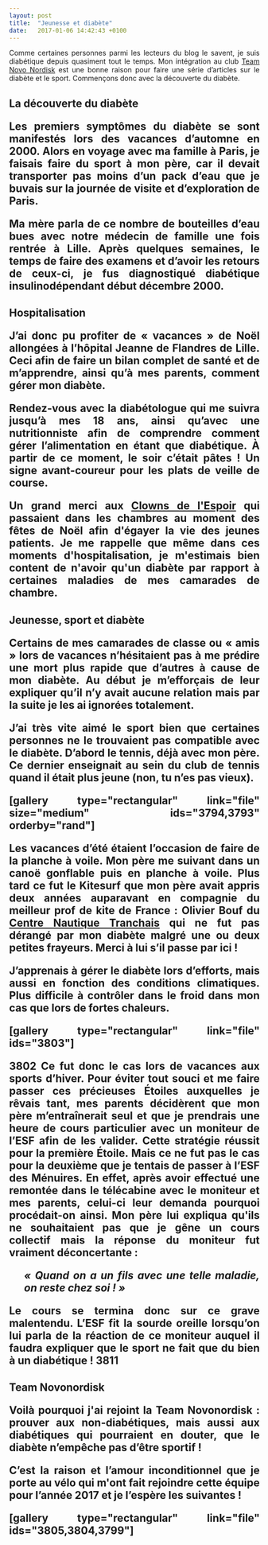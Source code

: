 ```yaml
---
layout: post
title:  "Jeunesse et diabète"
date:   2017-01-06 14:42:43 +0100
---
```

<p style="text-align: justify;">Comme certaines personnes parmi les lecteurs du blog le savent, je suis diabétique depuis quasiment tout le temps. Mon intégration au club <a href="http://teamnovonordisk.com">Team Novo Nordisk</a> est une bonne raison pour faire une série d’articles sur le diabète et le sport. Commençons donc avec la découverte du diabète.</p>

<h2 style="text-align: justify;">La découverte du diabète
<p style="text-align: justify;">Les premiers symptômes du diabète se sont manifestés lors des vacances d’automne en 2000. Alors en voyage avec ma famille à Paris, je faisais faire du sport à mon père, car il devait transporter pas moins d’un pack d’eau que je buvais sur la journée de visite et d’exploration de Paris.</p>
<p style="text-align: justify;">Ma mère parla de ce nombre de bouteilles d’eau bues avec notre médecin de famille une fois rentrée à Lille. Après quelques semaines, le temps de faire des examens et d’avoir les retours de ceux-ci, je fus diagnostiqué diabétique insulinodépendant début décembre 2000.</p>

<h2 style="text-align: justify;">Hospitalisation
<p style="text-align: justify;">J’ai donc pu profiter de « vacances » de Noël allongées à l’hôpital Jeanne de Flandres de Lille. Ceci afin de faire un bilan complet de santé et de m’apprendre, ainsi qu’à mes parents, comment gérer mon diabète.</p>
<p style="text-align: justify;">Rendez-vous avec la diabétologue qui me suivra jusqu’à mes 18 ans, ainsi qu’avec une nutritionniste afin de comprendre comment gérer l’alimentation en étant que diabétique.
À partir de ce moment, le soir c’était pâtes ! Un signe avant-coureur pour les plats de veille de course.</p>
<p style="text-align: justify;">Un grand merci aux <a href="http://lesclownsdelespoir.fr">Clowns de l'Espoir</a> qui passaient dans les chambres au moment des fêtes de Noël afin d'égayer la vie des jeunes patients. Je me rappelle que même dans ces moments d'hospitalisation, je m'estimais bien content de n'avoir qu'un diabète par rapport à certaines maladies de mes camarades de chambre.</p>

<h2 style="text-align: justify;">Jeunesse, sport et diabète
<p style="text-align: justify;">Certains de mes camarades de classe ou « amis » lors de vacances n’hésitaient pas à me prédire une mort plus rapide que d’autres à cause de mon diabète. Au début je m’efforçais de leur expliquer qu’il n’y avait aucune relation mais par la suite je les ai ignorées totalement.</p>
<p style="text-align: justify;">J’ai très vite aimé le sport bien que certaines personnes ne le trouvaient pas compatible avec le diabète.
D’abord le tennis, déjà avec mon père. Ce dernier enseignait au sein du club de tennis quand il était plus jeune (non, tu n’es pas vieux).</p>
[gallery type="rectangular" link="file" size="medium" ids="3794,3793" orderby="rand"]
<p style="text-align: justify;">Les vacances d’été étaient l’occasion de faire de la planche à voile. Mon père me suivant dans un canoë gonflable puis en planche à voile. Plus tard ce fut le Kitesurf que mon père avait appris deux années auparavant en compagnie du meilleur prof de kite de France : Olivier Bouf du <a href="https://cntranchais.com">Centre Nautique Tranchais</a> qui ne fut pas dérangé par mon diabète malgré une ou deux petites frayeurs. Merci à lui s’il passe par ici !</p>
<p style="text-align: justify;">J’apprenais à gérer le diabète lors d’efforts, mais aussi en fonction des conditions climatiques. Plus difficile à contrôler dans le froid dans mon cas que lors de fortes chaleurs.</p>
[gallery type="rectangular" link="file" ids="3803"]
<p style="text-align: justify;"></p>
3802
Ce fut donc le cas lors de vacances aux sports d’hiver. Pour éviter tout souci et me faire passer ces précieuses Étoiles auxquelles je rêvais tant, mes parents décidèrent que mon père m’entraînerait seul et que je prendrais une heure de cours particulier avec un moniteur de l’ESF afin de les valider.
Cette stratégie réussit pour la première Étoile. Mais ce ne fut pas le cas pour la deuxième que je tentais de passer à l’ESF des Ménuires. En effet, après avoir effectué une remontée dans le télécabine avec le moniteur et mes parents, celui-ci leur demanda pourquoi procédait-on ainsi.
Mon père lui expliqua qu'ils ne souhaitaient pas que je gêne un cours collectif mais la réponse du moniteur fut vraiment déconcertante :
<p style="padding-left: 30px;"><b><i>« Quand on a un fils avec une telle maladie, on reste chez soi ! »</i></b></p>
Le cours se termina donc sur ce grave malentendu. L’ESF fit la sourde oreille lorsqu’on lui parla de la réaction de ce moniteur auquel il faudra expliquer que le sport ne fait que du bien à un diabétique !
3811
<h2 style="text-align: justify;">Team Novonordisk
<p style="text-align: justify;">Voilà pourquoi j'ai rejoint la Team Novonordisk : prouver aux non-diabétiques, mais aussi aux diabétiques qui pourraient en douter, que le diabète n’empêche pas d’être sportif !</p>
<p style="text-align: justify;">C’est la raison et l’amour inconditionnel que je porte au vélo qui m'ont fait rejoindre cette équipe pour l’année 2017 et je l’espère les suivantes !</p>
[gallery type="rectangular" link="file" ids="3805,3804,3799"]